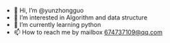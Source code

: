 - 👋 Hi, I’m @yunzhongguo
- 👀 I’m interested in Algorithm and data structure
- 🌱 I’m currently learning python
- 📫 How to reach me by mailbox 674737109@qq.com

<!---
yunzhongguo/yunzhongguo is a ✨ special ✨ repository because its `README.md` (this file) appears on your GitHub profile.
You can click the Preview link to take a look at your changes.
--->
